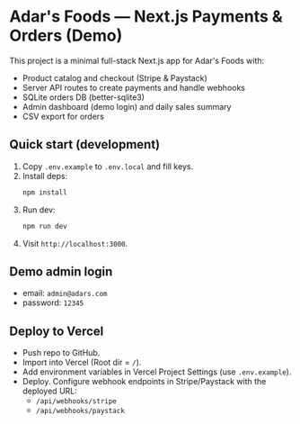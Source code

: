 # Adar's Foods — Next.js Payments & Orders (Demo)

This project is a minimal full-stack Next.js app for Adar's Foods with:
- Product catalog and checkout (Stripe & Paystack)
- Server API routes to create payments and handle webhooks
- SQLite orders DB (better-sqlite3)
- Admin dashboard (demo login) and daily sales summary
- CSV export for orders

## Quick start (development)

1. Copy `.env.example` to `.env.local` and fill keys.
2. Install deps:
   ```bash
   npm install
   ```
3. Run dev:
   ```bash
   npm run dev
   ```
4. Visit `http://localhost:3000`.

## Demo admin login
- email: `admin@adars.com`
- password: `12345`

## Deploy to Vercel
- Push repo to GitHub.
- Import into Vercel (Root dir = `/`).
- Add environment variables in Vercel Project Settings (use `.env.example`).
- Deploy. Configure webhook endpoints in Stripe/Paystack with the deployed URL:
  - `/api/webhooks/stripe`
  - `/api/webhooks/paystack`

